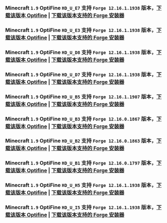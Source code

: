 ### Minecraft `1.9` OptiFine `HD_U_E7` 支持 `Forge 12.16.1.1938` 版本，[下载该版本 Optifine](https://optifine.cn/download/OptiFine_1.9.0_HD_U_E7.jar) | [下载该版本支持的 Forge 安装器](https://maven.minecraftforge.net/net/minecraftforge/forge/1.9-12.16.1.1938/forge-1.9-12.16.1.1938-installer.jar)



### Minecraft `1.9` OptiFine `HD_U_E3` 支持 `Forge 12.16.1.1938` 版本，[下载该版本 Optifine](https://optifine.cn/download/OptiFine_1.9.0_HD_U_E3.jar) | [下载该版本支持的 Forge 安装器](https://maven.minecraftforge.net/net/minecraftforge/forge/1.9-12.16.1.1938/forge-1.9-12.16.1.1938-installer.jar)



### Minecraft `1.9` OptiFine `HD_U_D8` 支持 `Forge 12.16.1.1938` 版本，[下载该版本 Optifine](https://optifine.cn/download/OptiFine_1.9.0_HD_U_D8.jar) | [下载该版本支持的 Forge 安装器](https://maven.minecraftforge.net/net/minecraftforge/forge/1.9-12.16.1.1938/forge-1.9-12.16.1.1938-installer.jar)



### Minecraft `1.9` OptiFine `HD_U_D7` 支持 `Forge 12.16.1.1938` 版本，[下载该版本 Optifine](https://optifine.cn/download/OptiFine_1.9.0_HD_U_D7.jar) | [下载该版本支持的 Forge 安装器](https://maven.minecraftforge.net/net/minecraftforge/forge/1.9-12.16.1.1938/forge-1.9-12.16.1.1938-installer.jar)



### Minecraft `1.9` OptiFine `HD_U_B5` 支持 `Forge 12.16.1.1907` 版本，[下载该版本 Optifine](https://optifine.cn/download/OptiFine_1.9.0_HD_U_B5.jar) | [下载该版本支持的 Forge 安装器](https://maven.minecraftforge.net/net/minecraftforge/forge/1.9-12.16.1.1907/forge-1.9-12.16.1.1907-installer.jar)



### Minecraft `1.9` OptiFine `HD_U_B3` 支持 `Forge 12.16.0.1867` 版本，[下载该版本 Optifine](https://optifine.cn/download/OptiFine_1.9.0_HD_U_B3.jar) | [下载该版本支持的 Forge 安装器](https://maven.minecraftforge.net/net/minecraftforge/forge/1.9-12.16.0.1867/forge-1.9-12.16.0.1867-installer.jar)



### Minecraft `1.9` OptiFine `HD_U_B2` 支持 `Forge 12.16.0.1863` 版本，[下载该版本 Optifine](https://optifine.cn/download/OptiFine_1.9.0_HD_U_B2.jar) | [下载该版本支持的 Forge 安装器](https://maven.minecraftforge.net/net/minecraftforge/forge/1.9-12.16.0.1863/forge-1.9-12.16.0.1863-installer.jar)



### Minecraft `1.9` OptiFine `HD_U_B1` 支持 `Forge 12.16.0.1797` 版本，[下载该版本 Optifine](https://optifine.cn/download/OptiFine_1.9.0_HD_U_B1.jar) | [下载该版本支持的 Forge 安装器](https://maven.minecraftforge.net/net/minecraftforge/forge/1.9-12.16.0.1797/forge-1.9-12.16.0.1797-installer.jar)



### Minecraft `1.9` OptiFine `HD_U_H5` 支持 `Forge 12.16.1.1938` 版本，[下载该版本 Optifine](https://optifine.cn/download/OptiFine_1.9.0_HD_U_H5.jar) | [下载该版本支持的 Forge 安装器](https://maven.minecraftforge.net/net/minecraftforge/forge/1.9-12.16.1.1938/forge-1.9-12.16.1.1938-installer.jar)



### Minecraft `1.9` OptiFine `HD_U_I5` 支持 `Forge 12.16.1.1938` 版本，[下载该版本 Optifine](https://optifine.cn/download/OptiFine_1.9.0_HD_U_I5.jar) | [下载该版本支持的 Forge 安装器](https://maven.minecraftforge.net/net/minecraftforge/forge/1.9-12.16.1.1938/forge-1.9-12.16.1.1938-installer.jar)



